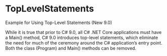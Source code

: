 # TopLevelStatements
Example for Using Top-Level Statements (New 9.0)

While it is true that prior to C# 9.0, all C# .NET Core applications must have a Main() method, C# 9.0
introduces top-level statements, which eliminate the need for much of the ceremony around the C#
application’s entry point. Both the class (Program) and Main() methods can be removed.
